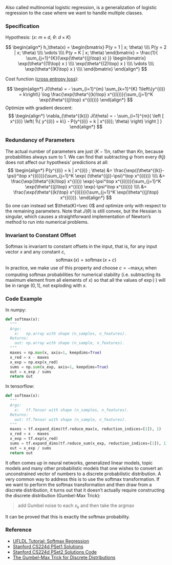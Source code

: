 Also called multinomial logistic regression, is a generalization of logistic regression to the case where we want to handle multiple classes.
### Specification
Hypothesis:
($x$: $m\times d$, $\theta$: $d\times K$)

$$
\begin{align*}
h_\theta(x) =
\begin{bmatrix}
P(y = 1 | x; \theta) \\\\
P(y = 2 | x; \theta) \\\\
\vdots \\\\
P(y = K | x; \theta)
\end{bmatrix}
= \frac{1}{ \sum_{j=1}^{K}{\exp(\theta^{(j)\top} x) }}
\begin{bmatrix}
\exp(\theta^{(1)\top} x ) \\\\
\exp(\theta^{(2)\top} x ) \\\\
\vdots \\\\
\exp(\theta^{(K)\top} x ) \\\\
\end{bmatrix}
\end{align*}
$$

Cost function ([cross entropy loss](../math/Cross%20Entropy.md)):

$$
\begin{align*}
J(\theta) = -  \sum_{i=1}^{m} \sum_{k=1}^{K}  1\left\{y^{(i)} = k\right\} \log \frac{\exp(\theta^{(k)\top} x^{(i)})}{\sum_{j=1}^K \exp(\theta^{(j)\top} x^{(i)})}
\end{align*}
$$
Optimize with gradient descent:
$$
\begin{align*}
\nabla_{\theta^{(k)}} J(\theta) = - \sum_{i=1}^{m}{ \left [ x^{(i)} \left( 1\{ y^{(i)} = k\}  - P(y^{(i)} = k | x^{(i)}; \theta) \right) \right ]  }
\end{align*}
$$

### Redundancy of Parameters
The actual number of parameters are just $(K-1)n$, rather than $Kn$, because probabilities always sum to 1. We can find that subtracting $\psi$ from every $\theta(j)$ does not affect our hypothesis’ predictions at all:
$$
\begin{align*}
P(y^{(i)} = k | x^{(i)} ; \theta)
&= \frac{\exp((\theta^{(k)}-\psi)^\top x^{(i)})}{\sum_{j=1}^K \exp( (\theta^{(j)}-\psi)^\top x^{(i)})}  \\\\
&= \frac{\exp(\theta^{(k)\top} x^{(i)}) \exp(-\psi^\top x^{(i)})}{\sum_{j=1}^K \exp(\theta^{(j)\top} x^{(i)}) \exp(-\psi^\top x^{(i)})} \\\\
&= \frac{\exp(\theta^{(k)\top} x^{(i)})}{\sum_{j=1}^K \exp(\theta^{(j)\top} x^{(i)})}.
\end{align*}
$$
So one can instead set $\theta(K)=\vec 0$ and optimize only with respect to the remaining parameters.
Note that $J(\theta)$ is still convex, but the Hessian is singular, which causes a straightforward implementation of Newton’s method to run into numerical problems.

### Invariant to Constant Offset
Softmax is invariant to constant offsets in the input, that is, for any input vector $x$ and any constant $c$, 
$$
\operatorname{softmax}(x) = \operatorname{softmax}(x + c)
$$
In practice, we make use of this property and choose $c = − \max_i x_i$ when computing softmax probabilities for numerical stability (i.e. subtracting its maximum element from all elements of $x$) so that all the values of $\exp(\cdot)$ will be in range $(0,1]$, not exploding with $x$. 
### Code Example
In numpy:
```python
def softmax(x):
  """
  Args:
    x:   np.array with shape (n_samples, n_features).
  Returns:
    out: np.array with shape (n_sample, n_features). 
  """
  maxes = np.max(x, axis=1, keepdims=True)
  x_red = x - maxes
  x_exp = np.exp(x_red)
  sums = np.sum(x_exp, axis=1, keepdims=True)
  out = x_exp / sums
  return out 
```
In tensorflow:
```python
def softmax(x):
  """
  Args:
    x:   tf.Tensor with shape (n_samples, n_features).
  Returns:
    out: tf.Tensor with shape (n_sample, n_features). 
  """
  maxes = tf.expand_dims(tf.reduce_max(x, reduction_indices=[1]), 1)
  x_red = x - maxes
  x_exp = tf.exp(x_red)
  sums = tf.expand_dims(tf.reduce_sum(x_exp, reduction_indices=[1]), 1)
  out = x_exp / sums
  return out 
```

It often comes up in neural networks, generalized linear models, topic models and many other probabilistic models that one wishes to convert an unconstrained vector of numbers to a discrete probabilistic distribution. A very common way to address this is to use the softmax transformation.  If we want to perform the softmax transformation and then draw from a discrete distribution, it turns out that it doesn’t actually require constructing the discrete distribution (Gumbel-Max Trick):
>  add Gumbel noise to each $x_k$ and then take the argmax

It can be proved that this is exactly the softmax probability.



### Reference
- [UFLDL Tutorial: Softmax Regression](http://ufldl.stanford.edu/tutorial/supervised/SoftmaxRegression/)
- [Stanford CS224d PSet1 Solutions](http://cs224d.stanford.edu/assignment1/assignment1_soln)
- [Stanford CS224d PSet2 Solutions Code](http://cs224d.stanford.edu/assignment2/assignment2_dev.zip)
- [The Gumbel-Max Trick for Discrete Distributions](https://hips.seas.harvard.edu/blog/2013/04/06/the-gumbel-max-trick-for-discrete-distributions/)
